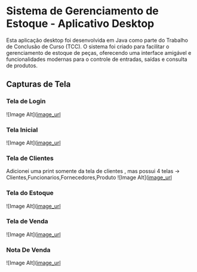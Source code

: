 # Sistema de Gerenciamento de Estoque - Aplicativo Desktop

Esta aplicação desktop foi desenvolvida em Java como parte do Trabalho de Conclusão de Curso (TCC). O sistema foi criado para facilitar o gerenciamento de estoque de peças, oferecendo uma interface amigável e funcionalidades modernas para o controle de entradas, saídas e consulta de produtos.

## Capturas de Tela
### Tela de Login
 ![Image Alt]([image_url](https://github.com/RafaelGelain/gerenciamentoEstoque/blob/ccb7649be80f082251773d8ac22e8bf3353cbef9/telalogin.png)

### Tela Inicial
![Image Alt]([image_url](https://github.com/RafaelGelain/gerenciamentoEstoque/blob/ccb7649be80f082251773d8ac22e8bf3353cbef9/telamain.png)

### Tela de Clientes
Adicionei uma print somente da tela de clientes , mas possui 4 telas -> Clientes,Funcionarios,Fornecedores,Produto
![Image Alt]([image_url](https://github.com/RafaelGelain/gerenciamentoEstoque/blob/ccb7649be80f082251773d8ac22e8bf3353cbef9/telacliente.png)

### Tela do Estoque
![Image Alt]([image_url](https://github.com/RafaelGelain/gerenciamentoEstoque/blob/ccb7649be80f082251773d8ac22e8bf3353cbef9/telaestoque.png)

### Tela de Venda
![Image Alt]([image_url](https://github.com/RafaelGelain/gerenciamentoEstoque/blob/ccb7649be80f082251773d8ac22e8bf3353cbef9/formvenda.png)

### Nota De Venda
![Image Alt]([image_url](https://github.com/RafaelGelain/gerenciamentoEstoque/blob/ccb7649be80f082251773d8ac22e8bf3353cbef9/notavenda.png)

